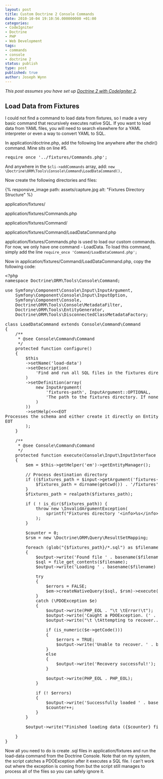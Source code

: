 ```yaml
---
layout: post
title: Custom Doctrine 2 Console Commands
date: 2010-10-04 19:10:56.000000000 +01:00
categories:
- CodeIgniter
- Doctrine
- PHP
- Web Development
tags:
- commands
- console
- doctrine 2
status: publish
type: post
published: true
author: Joseph Wynn
---
```


_This post assumes you have set up [Doctrine 2 with CodeIgniter 2](http://eryr.wordpress.com/2010/09/26/integrating-doctrine-2-with-codeigniter-2/)._

## Load Data from Fixtures

I could not find a command to load data from fixtures, so I made a very basic command that recursively executes native SQL. If you want to load data from YAML files, you will need to search elsewhere for a YAML interpreter or even a way to convert YAML to SQL.

<!--more-->

In application/doctrine.php, add the following line anywhere after the chdir() command. Mine sits on line #5.

<pre>require_once '../fixtures/Commands.php';</pre>

And anywhere in the `$cli->addCommands` array, add: `new \Doctrine\ORM\Tools\Console\Command\LoadDataCommand(),`

Now create the following directories and files:

{% responsive_image path: assets/capture.jpg alt: "Fixtures Directory Structure" %}

application/fixtures/

application/fixtures/Commands.php

application/fixtures/Command/

application/fixtures/Command/LoadDataCommand.php

application/fixtures/Commands.php is used to load our custom commands. For now, we only have one command - LoadData. To load this command, simply add the line `require_once 'Command/LoadDataCommand.php';`

Now in application/fixtures/Command/LoadDataCommand.php, copy the following code:

<pre class="brush: php">&lt;?php
namespace Doctrine\ORM\Tools\Console\Command;

use Symfony\Component\Console\Input\InputArgument,
    Symfony\Component\Console\Input\InputOption,
    Symfony\Component\Console,
    Doctrine\ORM\Tools\Console\MetadataFilter,
    Doctrine\ORM\Tools\EntityGenerator,
    Doctrine\ORM\Tools\DisconnectedClassMetadataFactory;

class LoadDataCommand extends Console\Command\Command
{
    /**
     * @see Console\Command\Command
     */
    protected function configure()
    {
        $this
        -&gt;setName('load-data')
        -&gt;setDescription(
            'Find and run all SQL files in the fixtures directory.'
        )
        -&gt;setDefinition(array(
            new InputArgument(
                'fixtures-path', InputArgument::OPTIONAL,
                'The path to the fixtures directory. If none is provided, the default (application/fixtures) will be used.'
            )
        ))
        -&gt;setHelp(&lt;&lt;&lt;EOT
Processes the schema and either create it directly on EntityManager Storage Connection or generate the SQL output.
EOT
        );
    }

    /**
     * @see Console\Command\Command
     */
    protected function execute(Console\Input\InputInterface $input, Console\Output\OutputInterface $output)
    {
        $em = $this-&gt;getHelper('em')-&gt;getEntityManager();

        // Process destination directory
        if (($fixtures_path = $input-&gt;getArgument('fixtures-path')) === null) {
            $fixtures_path = dirname(getcwd()) . '/fixtures';
        }
        $fixtures_path = realpath($fixtures_path);

        if ( ! is_dir($fixtures_path)) {
            throw new \InvalidArgumentException(
                sprintf("Fixtures directory '&lt;info&gt;%s&lt;/info&gt;' does not exist.", $fixtures_path)
            );
        }

        $counter = 0;
        $rsm = new \Doctrine\ORM\Query\ResultSetMapping;

        foreach (glob("{$fixtures_path}/*.sql") as $filename)
        {
        	$output-&gt;write('Found file ' . basename($filename) . '.' . PHP_EOL);
        	$sql = file_get_contents($filename);
        	$output-&gt;write('Loading ' . basename($filename) . '... ' . PHP_EOL);

        	try
        	{
        		$errors = FALSE;
        		$em-&gt;createNativeQuery($sql, $rsm)-&gt;execute();
        	}
        	catch (\PDOException $e)
        	{
        		$output-&gt;write(PHP_EOL . "\t \tError!\t");
        		$output-&gt;write('Caught a PDOException. (' . $e-&gt;getMessage() . ')' . PHP_EOL);
        		$output-&gt;write("\t \tAttempting to recover... ");

        		if (is_numeric($e-&gt;getCode()))
        		{
        			$errors = TRUE;
        			$output-&gt;write('Unable to recover. ' . basename($filename) . ' was not fully loaded.');
        		}
        		else
        		{
        			$output-&gt;write('Recovery successful!');
        		}

        		$output-&gt;write(PHP_EOL . PHP_EOL);
        	}

        	if (! $errors)
        	{
        		$output-&gt;write('Successfully loaded ' . basename($filename) . '!' . PHP_EOL . PHP_EOL);
	        	$counter++;
        	}
        }

        $output-&gt;write("Finished loading data ({$counter} files processed)" . PHP_EOL);

    }
}</pre>

Now all you need to do is create .sql files in application/fixtures and run the load-data command from the Doctrine Console. Note that on my system, the script catches a PDOException after it executes a SQL file. I can't work out where the exception is coming from but the script still manages to process all of the files so you can safely ignore it.
